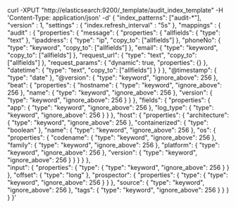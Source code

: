 curl -XPUT "http://elasticsearch:9200/_template/audit_index_template" -H 'Content-Type: application/json' -d'
{
  "index_patterns": ["audit-*"],
  "version" : 1,
  "settings" : {
    "index.refresh_interval" : "5s"
  },
  "mappings" : {
    "audit" : {
      "properties": {
        "message": {
          "properties": {
            "allfields": {
              "type": "text"
            },
            "ipaddress": {
              "type": "ip",
              "copy_to": ["allfields"]
            },
            "phoneNo": {
              "type": "keyword",
              "copy_to": ["allfields"]
            },
            "email": {
              "type": "keyword",
              "copy_to": ["allfields"]
            },
            "request_url": {
              "type": "text",
              "copy_to": ["allfields"]
            },
            "request_params": {
              "dynamic": true,
              "properties": {}
            },
            "datetime": {
              "type": "text",
              "copy_to": ["allfields"]
            }
          }
        },
        "@timestamp": {
          "type": "date"
        },
        "@version": {
          "type": "keyword",
          "ignore_above": 256
        },
        "beat": {
          "properties": {
            "hostname": {
              "type": "keyword",
              "ignore_above": 256
            },
            "name": {
              "type": "keyword",
              "ignore_above": 256
            },
            "version": {
              "type": "keyword",
              "ignore_above": 256
            }
          }
        },
        "fields": {
          "properties": {
            "app": {
              "type": "keyword",
              "ignore_above": 256
            },
            "log_type": {
              "type": "keyword",
              "ignore_above": 256
            }
          }
        },
        "host": {
          "properties": {
            "architecture": {
              "type": "keyword",
              "ignore_above": 256
            },
            "containerized": {
              "type": "boolean"
            },
            "name": {
              "type": "keyword",
              "ignore_above": 256
            },
            "os": {
              "properties": {
                "codename": {
                  "type": "keyword",
                  "ignore_above": 256
                },
                "family": {
                  "type": "keyword",
                  "ignore_above": 256
                },
                "platform": {
                  "type": "keyword",
                  "ignore_above": 256
                },
                "version": {
                  "type": "keyword",
                  "ignore_above": 256
                }
              }
            }
          }
        },  
        "input": {
          "properties": {
            "type": {
              "type": "keyword",
              "ignore_above": 256
            }
          }
        },
        "offset": {
          "type": "long"
        },
        "prospector": {
          "properties": {
            "type": {
              "type": "keyword",
              "ignore_above": 256
            }
          }
        },
        "source": {
          "type": "keyword",
          "ignore_above": 256
        },
        "tags": {
          "type": "keyword",
          "ignore_above": 256
        }
      }
    }
  }
}'